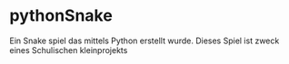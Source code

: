 # pythonSnake
Ein Snake spiel das mittels Python erstellt wurde.
Dieses Spiel ist zweck eines Schulischen kleinprojekts
